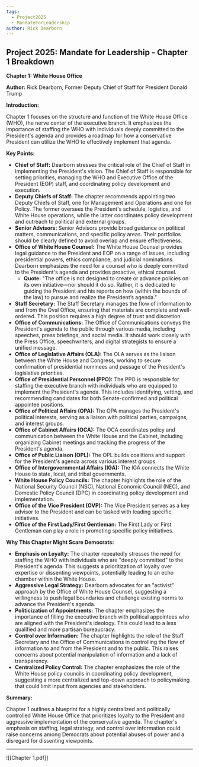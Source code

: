 ```yaml
---
tags:
  - Project2025
  - MandateForLeadership
author: Rick Dearborn
---
```

## Project 2025: Mandate for Leadership - Chapter 1 Breakdown

**Chapter 1: White House Office**

**Author:** Rick Dearborn, Former Deputy Chief of Staff for President Donald Trump

**Introduction:**

Chapter 1 focuses on the structure and function of the White House Office (WHO), the nerve center of the executive branch. It emphasizes the importance of staffing the WHO with individuals deeply committed to the President's agenda and provides a roadmap for how a conservative President can utilize the WHO to effectively implement that agenda.

**Key Points:**

- **Chief of Staff:** Dearborn stresses the critical role of the Chief of Staff in implementing the President's vision. The Chief of Staff is responsible for setting priorities, managing the WHO and Executive Office of the President (EOP) staff, and coordinating policy development and execution.
- **Deputy Chiefs of Staff:** The chapter recommends appointing two Deputy Chiefs of Staff, one for Management and Operations and one for Policy. The former oversees the President's schedule, logistics, and White House operations, while the latter coordinates policy development and outreach to political and external groups.
- **Senior Advisors:** Senior Advisors provide broad guidance on political matters, communications, and specific policy areas. Their portfolios should be clearly defined to avoid overlap and ensure effectiveness.
- **Office of White House Counsel:** The White House Counsel provides legal guidance to the President and EOP on a range of issues, including presidential powers, ethics compliance, and judicial nominations. Dearborn emphasizes the need for a counsel who is deeply committed to the President's agenda and provides proactive, ethical counsel.
    - **Quote:** "The office is not designed to create or advance policies on its own initiative—nor should it do so. Rather, it is dedicated to guiding the President and his reports on how (within the bounds of the law) to pursue and realize the President’s agenda."
- **Staff Secretary:** The Staff Secretary manages the flow of information to and from the Oval Office, ensuring that materials are complete and well-ordered. This position requires a high degree of trust and discretion.
- **Office of Communications:** The Office of Communications conveys the President's agenda to the public through various media, including speeches, press briefings, and social media. It should work closely with the Press Office, speechwriters, and digital strategists to ensure a unified message.
- **Office of Legislative Affairs (OLA):** The OLA serves as the liaison between the White House and Congress, working to secure confirmation of presidential nominees and passage of the President's legislative priorities.
- **Office of Presidential Personnel (PPO):** The PPO is responsible for staffing the executive branch with individuals who are equipped to implement the President's agenda. This includes identifying, vetting, and recommending candidates for both Senate-confirmed and political appointee positions.
- **Office of Political Affairs (OPA):** The OPA manages the President's political interests, serving as a liaison with political parties, campaigns, and interest groups.
- **Office of Cabinet Affairs (OCA):** The OCA coordinates policy and communication between the White House and the Cabinet, including organizing Cabinet meetings and tracking the progress of the President's agenda.
- **Office of Public Liaison (OPL):** The OPL builds coalitions and support for the President's agenda across various interest groups.
- **Office of Intergovernmental Affairs (IGA):** The IGA connects the White House to state, local, and tribal governments.
- **White House Policy Councils:** The chapter highlights the role of the National Security Council (NSC), National Economic Council (NEC), and Domestic Policy Council (DPC) in coordinating policy development and implementation.
- **Office of the Vice President (OVP):** The Vice President serves as a key advisor to the President and can be tasked with leading specific initiatives.
- **Office of the First Lady/First Gentleman:** The First Lady or First Gentleman can play a role in promoting specific policy initiatives.

**Why This Chapter Might Scare Democrats:**

- **Emphasis on Loyalty:** The chapter repeatedly stresses the need for staffing the WHO with individuals who are "deeply committed" to the President's agenda. This suggests a prioritization of loyalty over expertise or dissenting viewpoints, potentially leading to an echo chamber within the White House.
- **Aggressive Legal Strategy:** Dearborn advocates for an "activist" approach by the Office of White House Counsel, suggesting a willingness to push legal boundaries and challenge existing norms to advance the President's agenda. 
- **Politicization of Appointments:** The chapter emphasizes the importance of filling the executive branch with political appointees who are aligned with the President's ideology. This could lead to a less qualified and more partisan bureaucracy.
- **Control over Information:** The chapter highlights the role of the Staff Secretary and the Office of Communications in controlling the flow of information to and from the President and to the public. This raises concerns about potential manipulation of information and a lack of transparency.
- **Centralized Policy Control:** The chapter emphasizes the role of the White House policy councils in coordinating policy development, suggesting a more centralized and top-down approach to policymaking that could limit input from agencies and stakeholders.

**Summary:**

Chapter 1 outlines a blueprint for a highly centralized and politically controlled White House Office that prioritizes loyalty to the President and aggressive implementation of the conservative agenda. The chapter's emphasis on staffing, legal strategy, and control over information could raise concerns among Democrats about potential abuses of power and a disregard for dissenting viewpoints. 

----

![[Chapter 1.pdf]]
